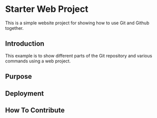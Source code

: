 # Starter Web Project

This is a simple website project for 
showing how to use Git and Github together.

## Introduction

This example is to show different parts
of the Git repository and various commands 
using a web project.

## Purpose

## Deployment

## How To Contribute
